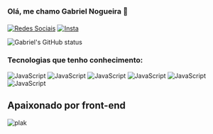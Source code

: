 ### Olá, me chamo Gabriel Nogueira 👋
#### 

[![Redes Sociais](https://img.shields.io/badge/LinkedIn-0077B5?style=for-the-badge&logo=linkedin&logoColor=white)](https://www.linkedin.com/in/rawdney-mendes-a74aa2187/) 
[![Insta](https://img.shields.io/badge/Instagram-E4405F?style=for-the-badge&logo=instagram&logoColor=white)](https://www.instagram.com/_gabriel.vilela_/)

![Gabriel's GitHub status](https://github-readme-stats.vercel.app/api?username=Gab096&show_icons=true&theme=dark)

### Tecnologias que tenho conhecimento: 


![JavaScript](https://img.shields.io/badge/HTML-239120?style=for-the-badge&logo=html5&logoColor=white)
![JavaScript](https://img.shields.io/badge/HTML5-E34F26?style=for-the-badge&logo=html5&logoColor=white) 
![JavaScript](https://img.shields.io/badge/CSS-239120?&style=for-the-badge&logo=css3&logoColor=white)
![JavaScript](https://img.shields.io/badge/CSS3-1572B6?style=for-the-badge&logo=css3&logoColor=white)
![JavaScript](https://img.shields.io/badge/TypeScript-007ACC?style=for-the-badge&logo=typescript&logoCol)
![JavaScript](https://img.shields.io/badge/Sass-CC6699?style=for-the-badge&logo=sass&logoColor=white)



## Apaixonado por front-end


![plak](https://github-readme-stats.vercel.app/api/top-langs/?username=Gab096&theme=blue-green)

              
